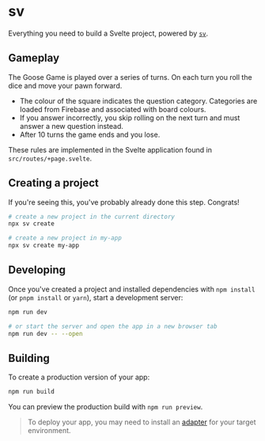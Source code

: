 # sv

Everything you need to build a Svelte project, powered by [`sv`](https://github.com/sveltejs/cli).

## Gameplay

The Goose Game is played over a series of turns. On each turn you roll the dice and move your pawn forward.

- The colour of the square indicates the question category. Categories are loaded from Firebase and associated with board colours.
- If you answer incorrectly, you skip rolling on the next turn and must answer a new question instead.
- After 10 turns the game ends and you lose.

These rules are implemented in the Svelte application found in `src/routes/+page.svelte`.

## Creating a project

If you're seeing this, you've probably already done this step. Congrats!

```sh
# create a new project in the current directory
npx sv create

# create a new project in my-app
npx sv create my-app
```

## Developing

Once you've created a project and installed dependencies with `npm install` (or `pnpm install` or `yarn`), start a development server:

```sh
npm run dev

# or start the server and open the app in a new browser tab
npm run dev -- --open
```

## Building

To create a production version of your app:

```sh
npm run build
```

You can preview the production build with `npm run preview`.

> To deploy your app, you may need to install an [adapter](https://svelte.dev/docs/kit/adapters) for your target environment.
